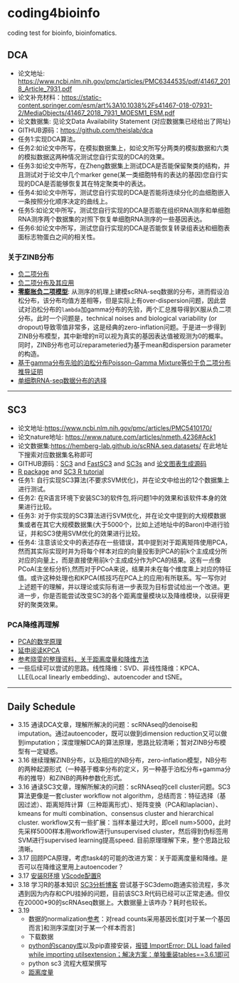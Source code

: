 # coding4bioinfo
coding test for bioinfo, bioinfomatics.

## DCA  
- 论文地址: https://www.ncbi.nlm.nih.gov/pmc/articles/PMC6344535/pdf/41467_2018_Article_7931.pdf
- 论文补充材料：https://static-content.springer.com/esm/art%3A10.1038%2Fs41467-018-07931-2/MediaObjects/41467_2018_7931_MOESM1_ESM.pdf
- 论文数据集: 见论文Data Availability Statement (对应数据集已经给出了网址)
- GITHUB源码：https://github.com/theislab/dca
- 任务1:实现DCA算法。
- 任务2:如论文中所写，在模拟数据集上，如论文所写分两类的模拟数据和六类的模拟数据这两种情况测试您自行实现的DCA的效果。
- 任务3:如论文中所写，在Zheng数据集上测试DCA是否能保留聚类的结构，并且测试对于论文中几个marker gene(某一类细胞特有的表达的基因)您自行实现的DCA是否能够恢复其在特定聚类中的表达。
- 任务4:如论文中所写，测试您自行实现的DCA是否能将连续分化的血细胞嵌入一条按照分化顺序决定的曲线上。
- 任务5:如论文中所写，测试您自行实现的DCA是否能在组织RNA测序和单细胞RNA测序两个数据集的对照下恢复单细胞RNA测序的一些基因表达。
- 任务6:如论文中所写，测试您自行实现的DCA是否能恢复转录组表达和细胞表面标志物蛋白之间的相关性。

### 关于ZINB分布
- [负二项分布](https://zh.wikipedia.org/wiki/%E8%B4%9F%E4%BA%8C%E9%A1%B9%E5%88%86%E5%B8%83)
- [负二项分布及其应用](https://zhuanlan.zhihu.com/p/111632687)
- [**零膨胀负二项模型**](https://www.jianshu.com/p/149ff509fe7f): 从测序的机理上建模scRNA-seq数据的分布，进而假设泊松分布，该分布均值方差相等，但是实际上有over-dispersion问题，因此尝试对泊松分布的`lambda`加gamma分布的先验，两个汇总推导得到X服从负二项分布。此时一个问题是，technical noises and biological variability (or dropout)导致零值非常多，这是经典的zero-inflation问题。于是进一步得到ZINB分布模型，其中新增的π可以视为真实的基因表达值被观测为0的概率。同时，ZINB分布也可以reparameteried为基于mean和dispersion parameter的构造。
- [基于gamma分布先验的泊松分布Poisson–Gamma Mixture等价于负二项分布推导证明](https://gregorygundersen.com/blog/2019/09/16/poisson-gamma-nb/)
- [单细胞RNA-seq数据分布的选择](https://zhuanlan.zhihu.com/p/95299303)
----------------------

## SC3  
- 论文地址:https://www.ncbi.nlm.nih.gov/pmc/articles/PMC5410170/
- 论文nature地址: https://www.nature.com/articles/nmeth.4236#Ack1
- 论文数据集:https://hemberg-lab.github.io/scRNA.seq.datasets/ 在此地址下搜索对应数据集名称即可
- GITHUB源码：[SC3](https://github.com/hemberg-lab/SC3) and [FastSC3](https://github.com/hemberg-lab/FastSC3) and [SC3s](https://github.com/hemberg-lab/sc3s) and [论文图表生成源码](https://github.com/hemberg-lab/SC3-paper-figures)
- [R package](http://bioconductor.org/packages/release/bioc/html/SC3.html) and [SC3 R tutorial](http://bioconductor.org/packages/release/bioc/vignettes/SC3/inst/doc/SC3.html)
- 任务1: 自行实现SC3算法(不要求SVM优化)，并在论文中给出的12个数据集上进行测试。
- 任务2: 在R语言环境下安装SC3的软件包,将问题1中的效果和该软件本身的效果进行比较。
- 任务3: 对于你实现的SC3算法进行SVM优化，并在论文中提到的大规模数据集或者在其它大规模数据集(大于5000个，比如上述地址中的Baron)中进行验证，并和SC3使用SVM优化的效果进行比较。
- 任务4: 注意该论文中的表述存在一些错误，其中提到对于距离矩阵使用PCA，然而其实际实现时并为将每个样本对应的向量投影到PCA的前k个主成成分所对应的向量上，而是直接使用前k个主成成分作为PCA的结果。这有一点像PCoA(主坐标分析),然而对于PCoA来说，结果并未在每个维度乘上对应的特征值。或许这种处理也和KPCA(核技巧在PCA上的应用)有所联系。写一写你对上述题干的理解，并以理论或实际有进一步表现为目标尝试给出一个改进。更进一步，你是否能尝试改变SC3的各个距离度量模块以及降维模块，以获得更好的聚类效果。

### PCA降维再理解
- [PCA的数学原理](http://blog.codinglabs.org/articles/pca-tutorial.html)
- [延申阅读KPCA](https://blog.csdn.net/lyn5284767/article/details/81509059)
- [参考晓雯的整理资料，关于距离度量和降维方法](https://github.com/sxwenny/job/blob/master/%E6%9C%BA%E5%99%A8%E5%AD%A6%E4%B9%A0.md)
- 一些后续可以尝试的思路。线性降维：SVD、非线性降维：KPCA、LLE(Local linearly embedding)、autoencoder and tSNE。

----------------------


## Daily Schedule
- 3.15 通读DCA文章，理解所解决的问题：scRNAseq的denoise和imputation。通过autoencoder，既可以做到dimension reduction又可以做到imputation；深度理解DCA的算法原理，思路比较清晰；暂对ZINB分布模型有一定疑惑。
- 3.16 继续理解ZINB分布，以及相应的NB分布，zero-inflation模型，NB分布的两种起源形式（一种基于概率分布的定义，另一种基于泊松分布+gamma分布的推导）和ZINB的两种参数化形式。
- 3.16 通读SC3文章，理解所解决的问题：scRNAseq的cell cluster问题。SC3算法更像是一套cluster workflow not algorithm，总结而言：特征选择（基因过滤）、距离矩阵计算（三种距离形式）、矩阵变换（PCA和laplacian）、kmeans for multi combination、consensus cluster and hierarchical cluster. workflow又有一些扩展：当样本量过大时，即cell num>5000，此时先采样5000样本用workflow进行unsupervised cluster，然后得到伪标签用SVM进行supervised learning提高speed. 目前原理理解下来，整个思路比较清晰。
- 3.17 回顾PCA原理，考虑task4的可能的改进方案：关于距离度量和降维。是否可以在降维这里用上autoencoder？
- 3.17 [安装R环境](https://blog.csdn.net/Joshua_HIT/article/details/73741139) [VScode配置R](https://blog.csdn.net/u011262253/article/details/113837720) 
- 3.18 学习R的基本知识 [SC3分析博客](http://t.zoukankan.com/leezx-p-10878506.html) 尝试基于SC3demo跑通实验流程，多次遇到因为内存和CPU挂掉的问题，目前该SC3.R代码已经可以正常走通。但仅在20000*90的scRNAseq数据上。大数据量上该咋办？耗时也较长。
- 3.19 
  - 数据的normalization[参考](http://www.360doc.com/content/18/0112/02/50153987_721216719.shtml)：对read counts采用基因长度[对于某一个基因而言]和测序深度[对于某一个样本而言]
  - 下载数据 
  - [python的scanpy库](https://scanpy.readthedocs.io/en/latest/index.html)以及pip直接安装，[报错 ImportError: DLL load failed while importing utilsextension；解决方案：单独重装tables==3.6.1即可](https://github.com/theislab/scanpy/issues/2108)
  - python sc3 流程大框架撰写
  - [距离度量](https://cloud.tencent.com/developer/article/1406436)